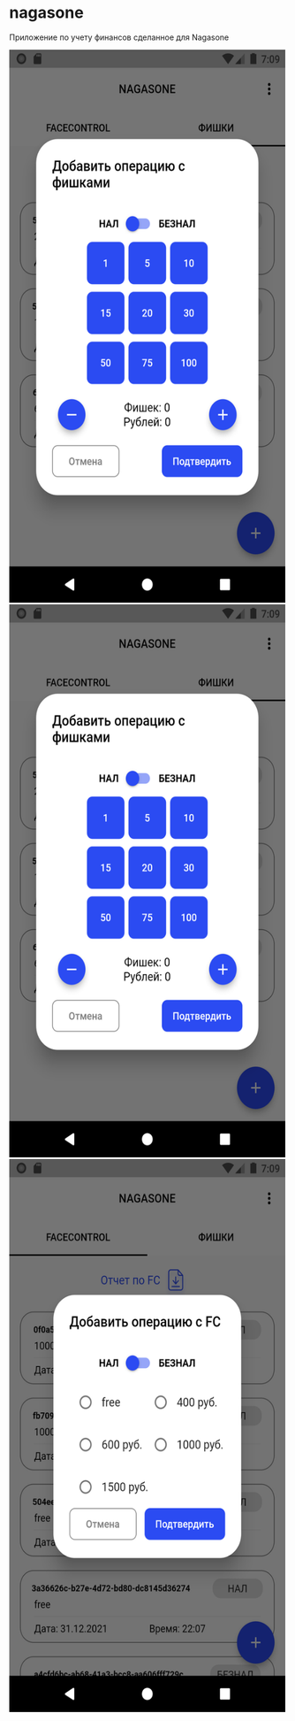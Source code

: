 # nagasone

Приложение по учету финансов сделанное для Nagasone

<img src="readmeContent/screen3.png" width="500" height="1000">
<img src="readmeContent/screen3.png" width="500" height="1000">
<img src="readmeContent/screen4.png" width="500" height="1000">
